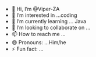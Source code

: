 - 👋 Hi, I’m @Viper-ZA
- 👀 I’m interested in ...coding
- 🌱 I’m currently learning ... Java
- 💞️ I’m looking to collaborate on ...
- 📫 How to reach me ...
- 😄 Pronouns: ...Him/he
- ⚡ Fun fact: ...

<!---
Viper-ZA/Viper-ZA is a ✨ special ✨ repository because its `README.md` (this file) appears on your GitHub profile.
You can click the Preview link to take a look at your changes.
--->
